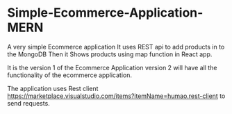 # Simple-Ecommerce-Application-MERN

A very simple Ecommerce application
It uses REST api to add products in to the MongoDB
Then it Shows products using map function in React app.

It is the version 1 of the Ecommerce Application version 2 will have all the functionality of the ecommerce application.

The application uses Rest client https://marketplace.visualstudio.com/items?itemName=humao.rest-client to send requests.


